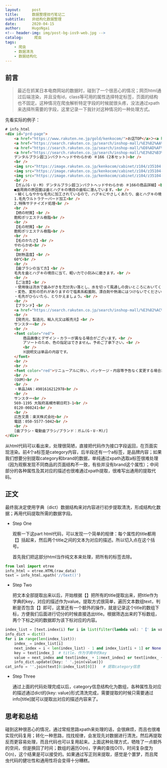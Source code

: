 ```yaml
---
layout:     post
title:      数据整理技巧笔记二
subtitle:   非结构化数据整理
date:       2020-04-15
author:     HugoNgai
<!-- header-img: img/post-bg-ios9-web.jpg -->
catalog: 	 爬虫
tags:
    - 爬虫
    - 数据清洗
    - 数据结构化
---
```


## 前言

> 最近在抓某日本电商网站的数据时，碰到了一个很恶心的情况；网页html通过后端渲染，并且没有id，class等可用的属性选择特定标签，页面的结构也不固定。这种情况在爬虫解析特定字段的时候就很头疼，没法通过xpath来选择所需要的字段，这里记录一下我针对这种情况的一种处理方式。



先看实际的例子：

```html
# info_html
<div id="prd-page">
    <a href="https://www.rakuten.ne.jp/gold/kenkocom/">お店TOP</a>＞<a href="https://search.rakuten.co.jp/search/inshop-mall/%E6%97%A5%E7%94%A8%E5%93%81/-/s.1-sid.193677-st.A/">日用品</a>＞
    <a href="https://search.rakuten.co.jp/search/inshop-mall/%E3%82%AA%E3%83%BC%E3%83%A9%E3%83%AB%E3%82%B1%E3%82%A2/-/s.1-sid.193677-st.A/">オーラルケア</a>＞
    <a href="https://search.rakuten.co.jp/search/inshop-mall/%E6%AD%AF%E3%83%96%E3%83%A9%E3%82%B7%28%E3%83%8F%E3%83%96%E3%83%A9%E3%82%B7%29/-/s.1-sid.193677-st.A/">歯ブラシ(ハブラシ)</a>＞
    <a href="https://search.rakuten.co.jp/search/inshop-mall/%E3%82%B3%E3%83%B3%E3%83%91%E3%82%AF%E3%83%88%E6%AD%AF%E3%83%96%E3%83%A9%E3%82%B7/-/s.1-sid.193677-st.A/">コンパクト歯ブラシ</a>＞ガム(G・U・M)
    デンタルブラシ超コンパクトヘッドやわらかめ ＃166 (2本セット)<br />
    <br />
    <img src="https://image.rakuten.co.jp/kenkocom/cabinet/z104/z35104.jpg" width="100%" /><br />
    <img src="https://image.rakuten.co.jp/kenkocom/cabinet/z104/z35104-2.jpg" width="100%" /><br />
    <img src="https://image.rakuten.co.jp/kenkocom/cabinet/z104/z35104-3.jpg" width="100%" /><br />
    <br />
    【ガム(G・U・M) デンタルブラシ超コンパクトヘッドやわらかめ ＃166の商品詳細】<br />
    ●歯周病の原因菌は歯とハグキの境目の歯垢に潜んでいます。<br />
    ・細くしなやかな毛先に加工されているので、ハグキにやさしくあたり、歯とハグキの境目にしっかり届いて歯垢を除去します。<br />
    1.毛先ウルトラテーパード加工<br />
    2.特殊サテナイズド処理<br />
    <br />
    【柄の材質】<br />
    飽和ポリエステル樹脂<br />
    <br />
    【毛の材質】<br />
    飽和ポリエステル樹脂<br />
    <br />
    【毛のかたさ】<br />
    やわらかめ<br />
    <br />
    【耐熱温度】<br />
    60℃<br />
    <br />
    【歯ブラシの当て方】<br />
    毛先を歯とハグキの境目に当て、軽い力で小刻みに磨きます。<br />
    <br />
    【ご注意】<br />
    ・使用後は流水で歯みがきを充分洗い落とし、水を切って風通しの良いところにおいてください。<br />
    ・変色、変形の恐れがありますので塩素系殺菌剤、漂白剤や熱湯にはつけないでください。<br />
    ・毛先がひらいたら、とりかえましょう。<br />
    <br />
    【ブランド】<br />
    <a href="https://search.rakuten.co.jp/search/inshop-mall/%E3%82%AC%E3%83%A0%28G%E3%83%BBU%E3%83%BBM%29/-/s.1-sid.193677-st.A/">ガム(G・U・M)</a><br />
    <br />
    【発売元、製造元、輸入元又は販売元】<br />
    サンスター<br />
    <br />
    <font color="red">
        商品画像とデザイン・カラーが異なる場合がございます。<br />
        アソートのため、色の指定はできません。予めご了承下さい。<br />
        <br />
        ※説明文は単品の内容です。
    </font>
    <br />
    <br />
    <font color="red">リニューアルに伴い、パッケージ・内容等予告なく変更する場合がございます。予めご了承ください。</font><br />
    <br />
    (GUM)<br />
    <br />
    ・単品JAN：4901616212978<br />
    <br />
    サンスター<br />
    569-1195 大阪府高槻市朝日町3-1<br />
    0120-008241<br />
    <br />
    広告文責：楽天株式会社<br />
    電話：050-5577-5042<br />
    <br />
    [歯ブラシ・電動歯ブラシ/ブランド：ガム(G・U・M)/]
</div>
```

从html代码可以看出来，处理很简陋，直接把代码作为接口字段返回，在页面实现渲染。前4个a标签是category内容，后半段还有一个a标签，是品牌内容；如果我们想要分别提取category和brand的数据，单纯通过xpath选取a标签很难处理（因为观察发现不同商品的页面结构不一致，有些并没有brand这个属性）；中间部分的各种属性及其对应的描述也很难通过xpath提取，很难写出通用的提取代码。



## 正文

最终我决定使用字典（dict）数据结构来对内容进行初步提取清洗，形成结构化数据；再用代码提取所需的数据字段。



- Step One

  观察一下这part html代码，可以发现一个简单的规律：每个属性的title都用【】括起来，然后两个title之间的文本为对应的描述。所以切入点在这个括号。

  首先我们把这部分html当作纯文本来处理，把所有的标签去除。

```python
from lxml import etree
info_html = etree.HTML(raw_data)
text = info_html.xpath('//text()')
```



- Step Two

  把文本全部提取出来以后，开始根据【】把所有的title提取出来，把title作为字典的key，对应的描述作为value。提取方式很简单，遍历文本数组text，判断是否包含【】即可，这里还有一个额外的操作，就是记录这个title的数组下标，方便我们后面进行切分的时候直接选出title。根据筛选出来的下标数组，两个下标之间的数据即为该下标对应的内容。

```python
index_list = [text.index(i) for i in list(filter(lambda val: '【' in val and '】' in val, text))]	// 记录title下标
info_dict = dict()
for i in range(len(index_list)):
    index_ = index_list[i]
    next_index = i < len(index_list) - 1 and index_list[i + 1] or None	# 取下一个下标，先做边界判断，避免数组越界
    key = text[index_]	# title，作为字典中的key
    value = next_index and text[index_ + 1:next_index] or text[index_ + 1:]	# 两个下标之间的数据为对应的内容，作为字典的value
    info_dict.update({key: ' '.join(value)})
cat_info = ''.join(text[0:index_list[0]])   # 提取category信息
```



- Step Three

  通过上面的代码处理完成以后，category信息结构化为数组，各种属性及对应的描述通过dict的{key: value}形式清洗完成，需要提取的时候只需要通过info[title]就可以提取出对应的描述内容来了。



## 思考和总结

​		碰到这种很恶心的情况，通过常规思路xpath来处理的话，会很麻烦，而且也很难实现代码复用；转化一种思路，找找规律，会发现先对数据进行清洗，然后再提取反而更容易处理，而且代码也可以复用起来。上面这种处理方式，牺牲了一点额外的空间，但是换回了时间；数组的遍历O(n)，字典的查找O(1)，时间复杂度为O(n)，这个结果是可以接受的。如果通过写正则来提取，感觉是个噩梦，而且爬虫代码的健壮性和通用性将会变得十分糟糕。